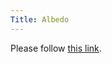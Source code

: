 ```yaml
---
Title: Albedo
---
```


<head><meta http-equiv="refresh" content="1; url=%base_url%/research/bifrost" /></head><body><p>Please follow <a href="%base_url%/research/bifrost">this link</a>.</p></body>
